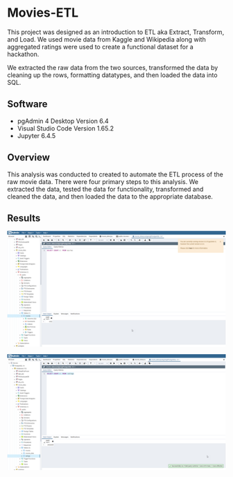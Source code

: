 # Movies-ETL
This project was designed as an introduction to ETL aka Extract, Transform, and Load. We used movie data from Kaggle and Wikipedia along with aggregated ratings were used to create a functional dataset for a hackathon.

We extracted the raw data from the two sources, transformed the data by cleaning up the rows, formatting datatypes, and then loaded the data into SQL.

## Software
- pgAdmin 4 Desktop Version 6.4
- Visual Studio Code Version 1.65.2
- Jupyter 6.4.5

## Overview
This analysis was conducted to created to automate the ETL process of the raw movie data. There were four primary steps to this analysis. We extracted the data, tested the data for functionality, transformed and cleaned the data, and then loaded the data to the appropriate database.

## Results
![Output 1]( https://github.com/gonzalesbarrett/Movies-ETL/blob/main/Resources/movies_query.png)

![Output 2]( https://github.com/gonzalesbarrett/Movies-ETL/blob/main/Resources/ratings_query.png)


